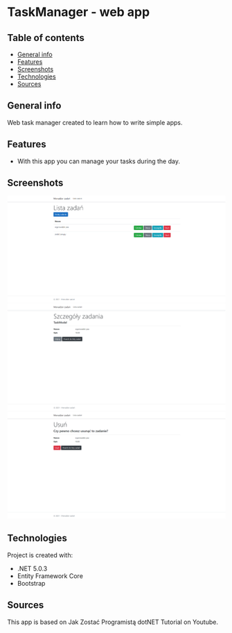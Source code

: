 # TaskManager - web app
## Table of contents
* [General info](#General-info)
* [Features](#features)
* [Screenshots](#Screenshots)
* [Technologies](#Technologies)
* [Sources](#Sources)
## General info
Web task manager created to learn how to write simple apps.
## Features
* With this app you can manage your tasks during the day.
## Screenshots
![screenshot1](./images/sshot1.png)
![screenshot2](./images/sshot2.png)
![screenshot3](./images/sshot3.png)
## Technologies
Project is created with:
* .NET 5.0.3
* Entity Framework Core
* Bootstrap
## Sources
This app is based on Jak Zostać Programistą dotNET Tutorial on Youtube.

